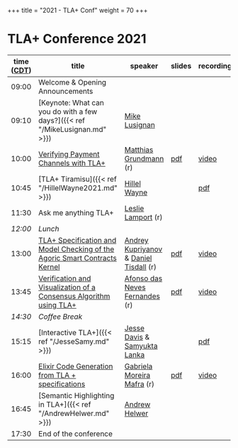 +++
title = "2021 - TLA+ Conf"
weight = 70
+++

# TLA+ Conference 2021


time ([CDT](https://www.timeanddate.com/time/zone/usa/st-louis))  | title  | speaker | slides | recording |
------|--------|---------|--------|------------
09:00 | Welcome & Opening Announcements | |  |  |
09:10 | [Keynote: What can you do with a few days?]({{< ref "/MikeLusignan.md" >}}) | [Mike Lusignan]() |  |  |
10:00 | [Verifying Payment Channels with TLA+](/2021/MatthiasGrundmann.pdf) | [Matthias Grundmann](https://www.dsn.kastel.kit.edu/english/staff_grundmann.php) (r) | [pdf](/2021/MatthiasGrundmann-talk.pdf) | [video](https://www.youtube.com/watch?v=k6UkZdI70w8) |
10:45 | [TLA+ Tiramisu]({{< ref "/HillelWayne2021.md" >}}) | [Hillel Wayne](https://www.linkedin.com/in/hillel-wayne-94a7025b/) |  | [pdf](/2021/HillelWayne-talk.pdf) |
11:30 | Ask me anything TLA+ | [Leslie Lamport](http://www.lamport.org) (r) |  |  |
_12:00_ |	*Lunch* |
13:00 | [TLA+ Specification and Model Checking of the Agoric Smart Contracts Kernel](/2021/AndreyKupriyanov.pdf) | [Andrey Kupriyanov](https://www.linkedin.com/in/andrey-kupriyanov-3b43247b/) & [Daniel Tisdall](https://www.linkedin.com/in/daniel-tisdall-a3594021b/) (r) | [pdf](AndreyKurpiyanovDanTisdall-talk.pdf) | [video](https://youtu.be/N7tiBliPlJM) |
13:45 | [Verification and Visualization of a Consensus Algorithm using TLA+](/2021/AfonsodasNevesFernandes.pdf) | [Afonso das Neves Fernandes](https://www.linkedin.com/in/afonsonf/) (r) | [pdf](/2021/AfonsodasNevesVernandes-talk.pdf) | [video](https://youtu.be/4bPFgw5SB9I) |
_14:30_ | *Coffee Break* |
15:15 | [Interactive TLA+]({{< ref "/JesseSamy.md" >}})| [Jesse Davis](https://www.linkedin.com/in/ajessejiryudavis/) & [Samyukta Lanka](https://www.linkedin.com/in/samyukta-lanka-bba7b689) |  | [pdf](/2021/JesseSamy-talk.pdf) |
16:00 | [Elixir Code Generation from TLA + specifications](/2021/GabrielaMoreiraMafra.pdf) | [Gabriela Moreira Mafra](https://br.linkedin.com/in/gabriela-moreira-mafra) (r) | [pdf](/2021/GabrielaMoreiraMafra-talk.pdf) | [video](https://youtu.be/-GCelr1KEhY) |
16:45 | [Semantic Highlighting in TLA+]({{< ref "/AndrewHelwer.md" >}}) | [Andrew Helwer](https://www.linkedin.com/in/ahelwer) |  |  |
17:30 | End of the conference |
